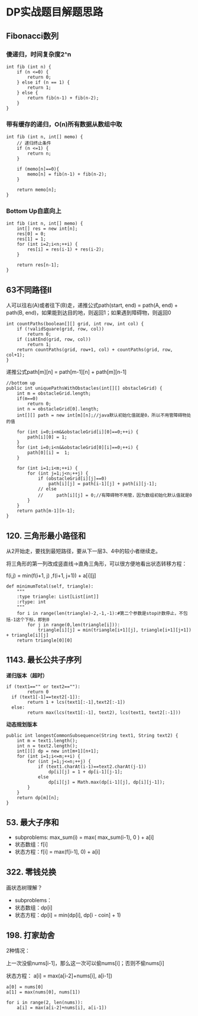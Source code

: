 # DP实战题目解题思路
## Fibonacci数列
### 傻递归，时间复杂度2^n

	int fib (int n) {
		if (n <=0) {
			return 0;
		} else if (n == 1) {
			return 1;
		} else {
			return fib(n-1) + fib(n-2);
		}
	}
	
### 带有缓存的递归，O(n)所有数据从数组中取
	int fib (int n, int[] memo) {
		// 递归终止条件
		if (n <=1) {
			return n;
		} 
		
		if (memo[n]==0){
			memo[n] = fib(n-1) + fib(n-2);
		}
		
		return memo[n];
	}
	
### Bottom Up自底向上
	int fib (int n, int[] memo) {
		int[] res = new int[n];
		res[0] = 0;
		res[1] = 1;
		for (int i=2;i<n;++i) {
			res[i] = res(i-1) + res(i-2);
		}
		
		return res[n-1];
	}
	
## 63不同路径II

人可以往右(A)或者往下(B)走，递推公式path(start, end) = path(A, end) + path(B, end)，如果能到达目的地，则返回1；如果遇到障碍物，则返回0

	int countPaths(boolean[][] grid, int row, int col) {
		if (!validSquare(grid, row, col))
			return 0;
		if (isAtEnd(grid, row, col))
			return 1;
		return countPaths(grid, row+1, col) + countPaths(grid, row, col+1);
	} 
	
递推公式path[m][n] = path[m-1][n] + path[m][n-1]

	//bottom up
	public int uniquePathsWithObstacles(int[][] obstacleGrid) {
        int m = obstacleGrid.length;
        if(m==0)
            return 0;
        int n = obstacleGrid[0].length;
        int[][] path = new int[m][n];//java默认初始化值就是0，所以不用管障碍物处的值

        for (int i=0;i<m&&obstacleGrid[i][0]==0;++i) {
            path[i][0] = 1;
        }
        for (int i=0;i<n&&obstacleGrid[0][i]==0;++i) {
            path[0][i] =  1;
        }

        for (int i=1;i<m;++i) {
            for (int j=1;j<n;++j) {
                if (obstacleGrid[i][j]==0)
                    path[i][j] = path[i-1][j] + path[i][j-1];
                // else
                //     path[i][j] = 0;//有障碍物不用管，因为数组初始化默认值就是0
            }
        }
        return path[m-1][n-1];
    }
    
## 120. 三角形最小路径和

从2开始走，要找到最短路径，要从下一层3、4中的较小者继续走。

将三角形的第一列改成竖直线->直角三角形，可以很方便地看出状态转移方程：

f(i,j) = min(f(i+1, j) ,f(i+1, j+1)) + a[i][j]

	def minimumTotal(self, triangle):
        """
        :type triangle: List[List[int]]
        :rtype: int
        """
        for i in range(len(triangle)-2,-1,-1):#第二个参数是stop计数停止，不包括-1这个下标，即到0
            for j in range(0,len(triangle[i])):
                triangle[i][j] = min(triangle[i+1][j], triangle[i+1][j+1]) + triangle[i][j]
        return triangle[0][0]

## 1143. 最长公共子序列
**递归版本（超时）**
	
	if (text1=="" or text2==""):
            return 0
      if (text1[-1]==text2[-1]):
      		return 1 + lcs(text1[:-1],text2[:-1])
      else:
      		return max(lcs(text1[:-1], text2), lcs(text1, text2[:-1]))
**动态规划版本**

	public int longestCommonSubsequence(String text1, String text2) {
        int m = text1.length();
        int n = text2.length();
        int[][] dp = new int[m+1][n+1];
        for (int i=1;i<=m;++i) {
            for (int j=1;j<=n;++j) {
                if (text1.charAt(i-1)==text2.charAt(j-1))
                    dp[i][j] = 1 + dp[i-1][j-1];
                else
                    dp[i][j] = Math.max(dp[i-1][j], dp[i][j-1]);
            }
        }
        return dp[m][n];
    }
## 53. 最大子序和

* subproblems: max_sum(i) = max( max_sum(i-1), 0 ) + a[i]
* 状态数组：f[i]
* 状态方程：f[i] = max(f[i-1], 0) + a[i]

## 322. 零钱兑换

画状态树理解？

* subproblems：
* 状态数组：dp[i]
* 状态方程：dp[i] = min(dp[i], dp[i - coin] + 1)

## 198. 打家劫舍

2种情况：

上一次没偷nums[i-1]，那么这一次可以偷nums[i]；否则不偷nums[i]

状态方程：
	a[i] = max(a[i-2]+nums[i], a[i-1])

	a[0] = nums[0]
	a[1] = max(nums[0], nums[1])
	
	for i in range(2, len(nums)):
	    a[i] = max(a[i-2]+nums[i], a[i-1])
